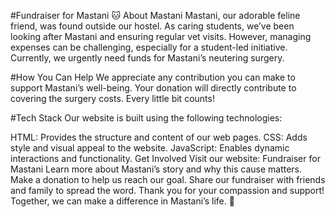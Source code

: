 #Fundraiser for Mastani 🐱
About Mastani
Mastani, our adorable feline friend, was found outside our hostel. As caring students, we’ve been looking after Mastani and ensuring regular vet visits. However, managing expenses can be challenging, especially for a student-led initiative. Currently, we urgently need funds for Mastani’s neutering surgery.

#How You Can Help
We appreciate any contribution you can make to support Mastani’s well-being. Your donation will directly contribute to covering the surgery costs. Every little bit counts!

#Tech Stack
Our website is built using the following technologies:

HTML: Provides the structure and content of our web pages.
CSS: Adds style and visual appeal to the website.
JavaScript: Enables dynamic interactions and functionality.
Get Involved
Visit our website: Fundraiser for Mastani
Learn more about Mastani’s story and why this cause matters.
Make a donation to help us reach our goal.
Share our fundraiser with friends and family to spread the word.
Thank you for your compassion and support! Together, we can make a difference in Mastani’s life. 🙏

